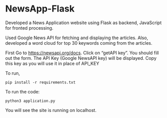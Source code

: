 # NewsApp-Flask

Developed a News Application website using Flask as backend, JavaScript for fronted processing.

Used Google News API for fetching and displaying the articles. Also, developed a word cloud for top 30 keywords coming from the articles.

First Go to https://newsapi.org/docs. Click on “getAPI key”. You should fill out the form. The API Key (Google NewsAPI key) will be displayed. Copy this key as you will use it in place of API_KEY

To run,

`
pip install -r requirements.txt
`

To run the code:

`
python3 application.py
`

You will see the site is running on localhost.
